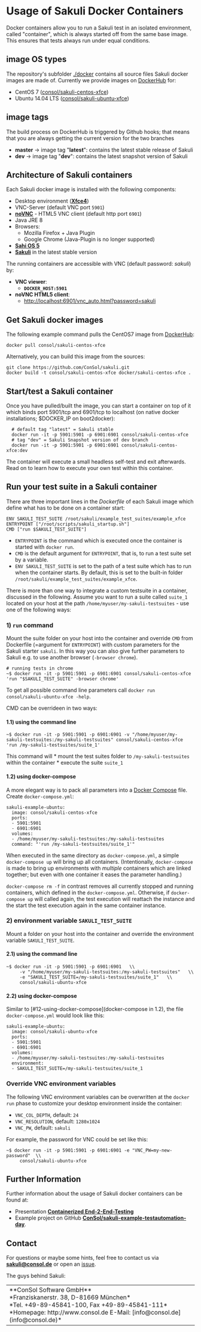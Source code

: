 # Usage of Sakuli Docker Containers

Docker containers allow you to run a Sakuli test in an isolated environment, called "container", which is always started off from the same base image. This ensures that tests always run under equal conditions.

## image OS types
The repository's subfolder [./docker](https://github.com/ConSol/sakuli/tree/master/docker) contains all source files Sakuli docker images are made of. Currently we provide images on  [DockerHub](https://hub.docker.com) for:
* CentOS 7 ([consol/sakuli-centos-xfce](https://hub.docker.com/r/consol/sakuli-centos-xfce/))
* Ubuntu 14.04 LTS ([consol/sakuli-ubuntu-xfce](https://hub.docker.com/r/consol/sakuli-ubuntu-xfce/))

## image tags
The build process on DockerHub is triggered by Github hooks; that means that you are always getting the current version for the two branches

* **master** -> image tag "**latest**": contains the latest stable release of Sakuli
* **dev** -> image tag "**dev**": contains the latest snapshot version of Sakuli 

## Architecture of Sakuli containers

Each Sakuli docker image is installed with the following components:

* Desktop environment ([**Xfce4**](http://www.xfce.org))
* VNC-Server (default VNC port `5901`)
* [**noVNC**](https://github.com/kanaka/noVNC) - HTML5 VNC client (default http port `6901`)
* Java JRE 8
* Browsers:
  * Mozilla Firefox + Java Plugin
  * Google Chrome (Java-Plugin is no longer supported)
* [**Sahi OS 5**](http://sahi.co.in)
* [**Sakuli**](https://github.com/ConSol/sakuli) in the latest stable version

The running containers are accessible with VNC (default password: *sakuli*) by:

* __VNC viewer__:
  *  __`DOCKER_HOST:5901`__
* __noVNC HTML5 client__:
  * [http://localhost:6901/vnc_auto.html?password=sakuli]()


## Get Sakuli docker images

The following example command pulls the CentOS7 image from [DockerHub](https://hub.docker.com/r/consol/sakuli-centos-xfce/):

    docker pull consol/sakuli-centos-xfce

Alternatively, you can build this image from the sources:

    git clone https://github.com/ConSol/sakuli.git
    docker build -t consol/sakuli-centos-xfce docker/sakuli-centos-xfce .

## Start/test a Sakuli container

Once you have pulled/built the image, you can start a container on top of it which binds port 5901/tcp and 6901/tcp to localhost (on native docker installations; $DOCKER_IP on boot2docker):

      # default tag "latest" = Sakuli stable
      docker run -it -p 5901:5901 -p 6901:6901 consol/sakuli-centos-xfce
      # tag "dev" = Sakuli Snapshot version of dev branch
      docker run -it -p 5901:5901 -p 6901:6901 consol/sakuli-centos-xfce:dev

The container will execute a small headless self-test and exit afterwards. Read on to learn how to execute your own test within this container.  

## Run your test suite in a Sakuli container

There are three important lines in the *Dockerfile* of each Sakuli image which define what has to be done on a container start:

    ENV SAKULI_TEST_SUITE /root/sakuli/example_test_suites/example_xfce
    ENTRYPOINT ["/root/scripts/sakuli_startup.sh"]
    CMD ["run $SAKULI_TEST_SUITE"]

* `ENTRYPOINT` is the command which is executed once the container is started with `docker run`.
* `CMD` is the default argument for `ENTRYPOINT`, that is, to run a test suite set by a variable.
* `ENV SAKULI_TEST_SUITE` is set to the path of a test suite which has to run when the container starts. By default, this is set to the built-in folder `/root/sakuli/example_test_suites/example_xfce`.

There is more than one way to integrate a custom testsuite in a container, discussed in the following. Assume you want to run a suite called `suite_1` located on your host at the path `/home/myuser/my-sakuli-testsuites` - use one of the following ways: 

### 1) `run` command

Mount the suite folder on your host into the container and override `CMD` from Dockerfile (=argument for `ENTRYPOINT`) with custom parameters for the Sakuli starter `sakuli`.  In this way you can also give further parameters to Sakuli e.g. to use another browser (`-browser chrome`).
 
    # running tests in chrome
    ~$ docker run -it -p 5901:5901 -p 6901:6901 consol/sakuli-centos-xfce 'run "$SAKULI_TEST_SUITE" -browser chrome'   
 
 To get all possible command line parameters call `docker run consol/sakuli-ubuntu-xfce -help`.


CMD can be overrideen in two ways:

#### 1.1) using the command line

    ~$ docker run -it -p 5901:5901 -p 6901:6901 -v "/home/myuser/my-sakuli-testsuites:/my-sakuli-testsuites" consol/sakuli-centos-xfce 'run /my-sakuli-testsuites/suite_1'
This command will 
    * mount the test suites folder to `/my-sakuli-testsuites` within the container
    * execute the suite `suite_1`

#### 1.2) using docker-compose
A more elegant way is to pack all parameters into a [Docker Compose](https://docs.docker.com/compose/) file. Create `docker-compose.yml`:

    sakuli-example-ubuntu:
      image: consol/sakuli-centos-xfce
      ports:
      - 5901:5901
      - 6901:6901
      volumes:
      - /home/myuser/my-sakuli-testsuites:/my-sakuli-testsuites
      command: "'run /my-sakuli-testsuites/suite_1'"

When executed in the same directory as `docker-compose.yml`, a simple `docker-compose up` will bring up all containers.
(Intentionally, `docker-compose` is made to bring up environments with *multiple* containers which are linked together; but even with one container it eases the parameter handling.)

`docker-compose rm -f` in contrast removes all currently stopped and running containers, which defined in the `docker-compose.yml`. Otherwise, if `docker-compose up` will called again, the test execution will reattach the instance and the start the test execution again in the same container instance.

### 2) environment variable `SAKULI_TEST_SUITE`
Mount a folder on your host into the container and override the environment variable `SAKULI_TEST_SUITE`.

#### 2.1) using the command line

    ~$ docker run -it -p 5901:5901 -p 6901:6901   \\
         -v "/home/myuser/my-sakuli-testsuites:/my-sakuli-testsuites"   \\
         -e "SAKULI_TEST_SUITE=/my-sakuli-testsuites/suite_1"   \\
         consol/sakuli-ubuntu-xfce

#### 2.2) using docker-compose
Similar to [#12-using-docker-compose](docker-compose in 1.2), the file `docker-compose.yml` would look like this:

    sakuli-example-ubuntu:
      image: consol/sakuli-ubuntu-xfce
      ports:
      - 5901:5901
      - 6901:6901
      volumes:
      - /home/myuser/my-sakuli-testsuites:/my-sakuli-testsuites
      environment:
      - SAKULI_TEST_SUITE=/my-sakuli-testsuites/suite_1


### Override VNC environment variables
The following VNC environment variables can be overwritten at the `docker run` phase to customize your desktop environment inside the container:
* `VNC_COL_DEPTH`, default: `24`
* `VNC_RESOLUTION`, default: `1280x1024`
* `VNC_PW`, default: `sakuli`

For example, the password for VNC could be set like this:

    ~$ docker run -it -p 5901:5901 -p 6901:6901 -e "VNC_PW=my-new-password"  \\
         consol/sakuli-ubuntu-xfce


## Further Information
Further information about the usage of Sakuli docker containers can be found at:

* Presentation **[Containerized End-2-End-Testing](https://rawgit.com/toschneck/presentation/sakuli-testautomation-day/index.html#/)**
* Example project on GitHub **[ConSol/sakuli-example-testautomation-day](https://github.com/ConSol/sakuli-example-testautomation-day)**.

## Contact
For questions or maybe some hints, feel free to contact us via **[sakuli@consol.de](mailto:sakuli@consol.de)** or open an [issue](https://github.com/ConSol/sakuli/issues/new).

The guys behind Sakuli:
<table>
<tr>
<td>
**ConSol Software GmbH** <br/>
*Franziskanerstr. 38, D-81669 München* <br/>
*Tel. +49-89-45841-100, Fax +49-89-45841-111*<br/>
*Homepage: http://www.consol.de E-Mail: [info@consol.de](info@consol.de)*
</td>
</tr>
<table>
